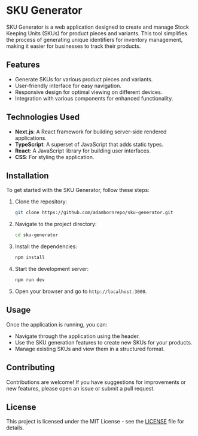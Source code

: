 # SKU Generator

SKU Generator is a web application designed to create and manage Stock Keeping Units (SKUs) for product pieces and variants. This tool simplifies the process of generating unique identifiers for inventory management, making it easier for businesses to track their products.

## Features

- Generate SKUs for various product pieces and variants.
- User-friendly interface for easy navigation.
- Responsive design for optimal viewing on different devices.
- Integration with various components for enhanced functionality.

## Technologies Used

- **Next.js**: A React framework for building server-side rendered applications.
- **TypeScript**: A superset of JavaScript that adds static types.
- **React**: A JavaScript library for building user interfaces.
- **CSS**: For styling the application.

## Installation

To get started with the SKU Generator, follow these steps:

1. Clone the repository:

   ```bash
   git clone https://github.com/adambornrepo/sku-generator.git
   ```

2. Navigate to the project directory:

   ```bash
   cd sku-generator
   ```

3. Install the dependencies:

   ```bash
   npm install
   ```

4. Start the development server:

   ```bash
   npm run dev
   ```

5. Open your browser and go to `http://localhost:3000`.

## Usage

Once the application is running, you can:

- Navigate through the application using the header.
- Use the SKU generation features to create new SKUs for your products.
- Manage existing SKUs and view them in a structured format.

## Contributing

Contributions are welcome! If you have suggestions for improvements or new features, please open an issue or submit a pull request.

## License

This project is licensed under the MIT License - see the [LICENSE](LICENSE) file for details.
